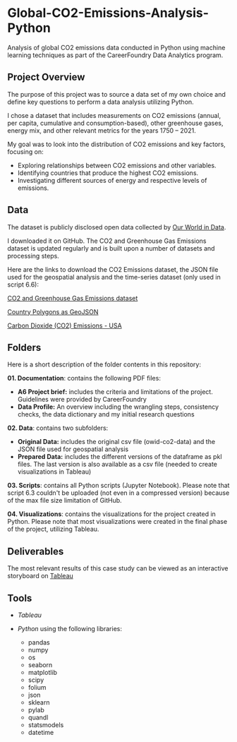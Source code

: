 # Global-CO2-Emissions-Analysis-Python
Analysis of global CO2 emissions data conducted in Python using machine learning techniques as part of the CareerFoundry Data Analytics program.

## Project Overview
The purpose of this project was to source a data set of my own choice and define key questions to perform a data analysis utilizing Python. 

I chose a dataset that includes measurements on CO2 emissions (annual, per capita, cumulative and consumption-based), other greenhouse gases, energy mix, and other relevant metrics for the years 1750 – 2021.

My goal was to look into the distribution of CO2 emissions and key factors, focusing on:
-  Exploring relationships between CO2 emissions and other variables.
-  Identifying countries that produce the highest CO2 emissions.
- Investigating different sources of energy and respective levels of emissions.

## Data
The dataset is publicly disclosed open data collected by [Our World in Data](https://ourworldindata.org/co2-and-greenhouse-gas-emissions).

I downloaded it on GitHub. The CO2 and Greenhouse Gas Emissions dataset is updated regularly and is built upon a number of datasets and processing steps.

Here are the links to download the CO2 Emissions dataset, the JSON file used for the geospatial analysis and the time-series dataset (only used in script 6.6):

[CO2 and Greenhouse Gas Emissions dataset](https://github.com/owid/co2-data)

[Country Polygons as GeoJSON](https://datahub.io/core/geo-countries#data)

[Carbon Dioxide (CO2) Emissions - USA](https://data.nasdaq.com/data/BP/C02_EMMISSIONS_USA-carbon-dioxide-co2-emmissions-usa)

## Folders
Here is a short description of the folder contents in this repository:

**01. Documentation**: contains the following PDF files: 
- **A6 Project brief:** includes the criteria and limitations of the project. Guidelines were provided by CareerFoundry
- **Data Profile:** An overview including the wrangling steps, consistency checks, the data dictionary and my initial research questions

**02. Data**: contains two subfolders:
- **Original Data:** includes the original csv file (owid-co2-data) and the JSON file used for geospatial analysis
- **Prepared Data:** includes the different versions of the dataframe as pkl files.
  The last version is also available as a csv file (needed to create visualizations in Tableau)

**03. Scripts**: contains all Python scripts (Jupyter Notebook). Please note that script 6.3 couldn't be uploaded (not even in a compressed version) because of the max file size limitation of GitHub.

**04. Visualizations**: contains the visualizations for the project created in Python. Please note that most visualizations were created in the final phase of the project, utilizing Tableau.

## Deliverables
The most relevant results of this case study can be viewed as an interactive storyboard on [Tableau](https://public.tableau.com/app/profile/katja.gonzales/viz/GlobalCO2EmissionsAnalysis_16875266911180/DataStory)

## Tools
- *Tableau*

- *Python* using the following libraries:
  * pandas
  * numpy
  * os
  * seaborn
  * matplotlib
  * scipy
  * folium
  * json
  * sklearn
  * pylab
  * quandl
  * statsmodels
  * datetime
